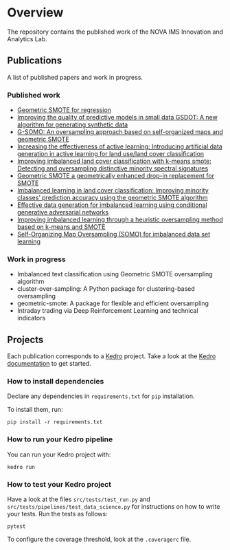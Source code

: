 # Overview

The repository contains the published work of the NOVA IMS Innovation and Analytics Lab.

## Publications

A list of published papers and work in progress.

### Published work

- [Geometric SMOTE for regression](https://www.sciencedirect.com/science/article/abs/pii/S095741742101678X)
- [Improving the quality of predictive models in small data GSDOT: A new algorithm for generating synthetic data](https://journals.plos.org/plosone/article?id=10.1371/journal.pone.0265626)
- [G-SOMO: An oversampling approach based on self-organized maps and geometric SMOTE](https://www.sciencedirect.com/science/article/abs/pii/S095741742100662X)
- [Increasing the effectiveness of active learning: Introducing artificial data generation in active learning for land use/land cover classification](https://www.mdpi.com/2072-4292/13/13/2619)
- [Improving imbalanced land cover classification with k-means smote: Detecting and oversampling distinctive minority spectral signatures](https://www.mdpi.com/2078-2489/12/7/266)
- [Geometric SMOTE a geometrically enhanced drop-in replacement for SMOTE](https://www.sciencedirect.com/science/article/abs/pii/S0020025519305353)
- [Imbalanced learning in land cover classification: Improving minority classes’ prediction accuracy using the geometric SMOTE algorithm](https://www.mdpi.com/2072-4292/11/24/3040)
- [Effective data generation for imbalanced learning using conditional generative adversarial networks](https://www.sciencedirect.com/science/article/abs/pii/S0957417417306346)
- [Improving imbalanced learning through a heuristic oversampling method based on k-means and SMOTE](https://www.sciencedirect.com/science/article/abs/pii/S0020025518304997)
- [Self-Organizing Map Oversampling (SOMO) for imbalanced data set learning](https://www.sciencedirect.com/science/article/abs/pii/S0957417417302324)

### Work in progress

- Imbalanced text classification using Geometric SMOTE oversampling algorithm
- cluster-over-sampling: A Python package for clustering-based oversampling
- geometric-smote: A package for flexible and efficient oversampling
- Intraday trading via Deep Reinforcement Learning and technical indicators

## Projects

Each publication corresponds to a [Kedro](https://kedro.org/) project. Take a look at the [Kedro
documentation](https://docs.kedro.org) to get started.


### How to install dependencies

Declare any dependencies in `requirements.txt` for `pip` installation.

To install them, run:

```
pip install -r requirements.txt
```

### How to run your Kedro pipeline

You can run your Kedro project with:

```
kedro run
```

### How to test your Kedro project

Have a look at the files `src/tests/test_run.py` and `src/tests/pipelines/test_data_science.py` for instructions on how to write your tests. Run the tests as follows:

```
pytest
```

To configure the coverage threshold, look at the `.coveragerc` file.
